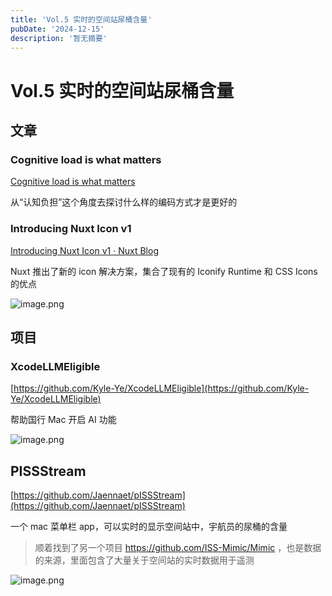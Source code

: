 ```yaml
---
title: 'Vol.5 实时的空间站尿桶含量'
pubDate: '2024-12-15'
description: '暂无摘要'
---
```


# Vol.5 实时的空间站尿桶含量


## 文章

### Cognitive load is what matters

[Cognitive load is what matters](https://minds.md/zakirullin/cognitive)

从“认知负担”这个角度去探讨什么样的编码方式才是更好的

### **Introducing Nuxt Icon v1**

[Introducing Nuxt Icon v1 · Nuxt Blog](https://nuxt.com/blog/nuxt-icon-v1-0)

Nuxt 推出了新的 icon 解决方案，集合了现有的 Iconify Runtime 和 CSS Icons 的优点

![image.png](/Vol.5_实时的空间站尿桶含量-3.png)

## 项目

### **XcodeLLMEligible**

[https://github.com/Kyle-Ye/XcodeLLMEligible](https://github.com/Kyle-Ye/XcodeLLMEligible)

帮助国行 Mac 开启  AI 功能

![image.png](/Vol.5_实时的空间站尿桶含量-1.png)

## PISSStream

[https://github.com/Jaennaet/pISSStream](https://github.com/Jaennaet/pISSStream)

一个 mac 菜单栏 app，可以实时的显示空间站中，宇航员的尿桶的含量

> 顺着找到了另一个项目 https://github.com/ISS-Mimic/Mimic ，也是数据的来源，里面包含了大量关于空间站的实时数据用于遥测
> 

![image.png](/Vol.5_实时的空间站尿桶含量-2.png)
